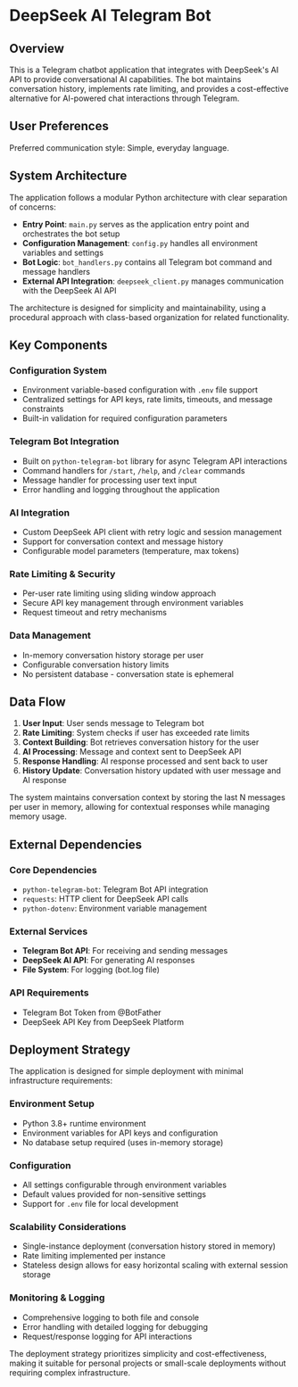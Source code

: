 # DeepSeek AI Telegram Bot

## Overview

This is a Telegram chatbot application that integrates with DeepSeek's AI API to provide conversational AI capabilities. The bot maintains conversation history, implements rate limiting, and provides a cost-effective alternative for AI-powered chat interactions through Telegram.

## User Preferences

Preferred communication style: Simple, everyday language.

## System Architecture

The application follows a modular Python architecture with clear separation of concerns:

- **Entry Point**: `main.py` serves as the application entry point and orchestrates the bot setup
- **Configuration Management**: `config.py` handles all environment variables and settings
- **Bot Logic**: `bot_handlers.py` contains all Telegram bot command and message handlers
- **External API Integration**: `deepseek_client.py` manages communication with the DeepSeek AI API

The architecture is designed for simplicity and maintainability, using a procedural approach with class-based organization for related functionality.

## Key Components

### Configuration System
- Environment variable-based configuration with `.env` file support
- Centralized settings for API keys, rate limits, timeouts, and message constraints
- Built-in validation for required configuration parameters

### Telegram Bot Integration
- Built on `python-telegram-bot` library for async Telegram API interactions
- Command handlers for `/start`, `/help`, and `/clear` commands
- Message handler for processing user text input
- Error handling and logging throughout the application

### AI Integration
- Custom DeepSeek API client with retry logic and session management
- Support for conversation context and message history
- Configurable model parameters (temperature, max tokens)

### Rate Limiting & Security
- Per-user rate limiting using sliding window approach
- Secure API key management through environment variables
- Request timeout and retry mechanisms

### Data Management
- In-memory conversation history storage per user
- Configurable conversation history limits
- No persistent database - conversation state is ephemeral

## Data Flow

1. **User Input**: User sends message to Telegram bot
2. **Rate Limiting**: System checks if user has exceeded rate limits
3. **Context Building**: Bot retrieves conversation history for the user
4. **AI Processing**: Message and context sent to DeepSeek API
5. **Response Handling**: AI response processed and sent back to user
6. **History Update**: Conversation history updated with user message and AI response

The system maintains conversation context by storing the last N messages per user in memory, allowing for contextual responses while managing memory usage.

## External Dependencies

### Core Dependencies
- `python-telegram-bot`: Telegram Bot API integration
- `requests`: HTTP client for DeepSeek API calls
- `python-dotenv`: Environment variable management

### External Services
- **Telegram Bot API**: For receiving and sending messages
- **DeepSeek AI API**: For generating AI responses
- **File System**: For logging (bot.log file)

### API Requirements
- Telegram Bot Token from @BotFather
- DeepSeek API Key from DeepSeek Platform

## Deployment Strategy

The application is designed for simple deployment with minimal infrastructure requirements:

### Environment Setup
- Python 3.8+ runtime environment
- Environment variables for API keys and configuration
- No database setup required (uses in-memory storage)

### Configuration
- All settings configurable through environment variables
- Default values provided for non-sensitive settings
- Support for `.env` file for local development

### Scalability Considerations
- Single-instance deployment (conversation history stored in memory)
- Rate limiting implemented per instance
- Stateless design allows for easy horizontal scaling with external session storage

### Monitoring & Logging
- Comprehensive logging to both file and console
- Error handling with detailed logging for debugging
- Request/response logging for API interactions

The deployment strategy prioritizes simplicity and cost-effectiveness, making it suitable for personal projects or small-scale deployments without requiring complex infrastructure.